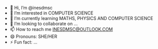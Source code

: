 - 👋 Hi, I’m @inesdmsc
- 👀 I’m interested in COMPUTER SCIENCE
- 🌱 I’m currently learning MATHS, PHYSICS AND COMPUTER SCIENCE
- 💞️ I’m looking to collaborate on ...
- 📫 How to reach me INESDMSC@OUTLOOK.COM
- 😄 Pronouns: SHE/HER
- ⚡ Fun fact: ...

